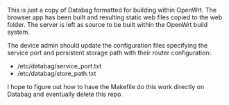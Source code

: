 This is just a copy of Databag formatted for building within OpenWrt. The browser app has been built and resulting static web files copied to the web folder. The server is left as source to be built within the OpenWrt build system.

The device admin should update the configuration files specifying the service port and persistent storage path with their router configuration:
- /etc/databag/service_port.txt
- /etc/databag/store_path.txt
  
I hope to figure out how to have the Makefile do this work directly on Databag and eventually delete this repo.
